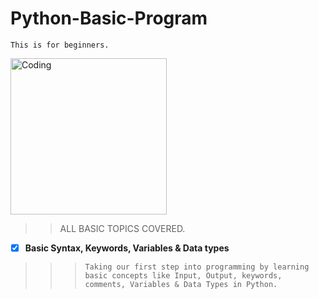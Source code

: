 # Python-Basic-Program
`This is for beginners. `

<img align="center" alt="Coding" width="250" src="https://encrypted-tbn0.gstatic.com/images?q=tbn:ANd9GcRRsAZCz09UUtpzN6oTeZbmy9UBiTm6w3YTxw&usqp=CAU">

> > ALL BASIC TOPICS COVERED.

- [x] **Basic Syntax, Keywords, Variables & Data types**
> > >`Taking our first step into programming by learning basic concepts like Input, Output, keywords, comments, Variables & Data Types in Python.`